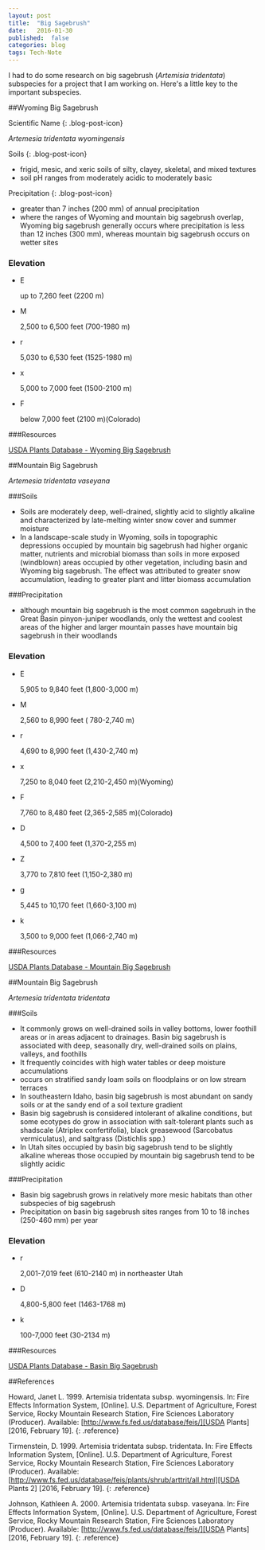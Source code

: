 ```yaml
---
layout: post
title:  "Big Sagebrush"
date:   2016-01-30
published:  false
categories: blog 
tags: Tech-Note
---
```


I had to do some research on big sagebrush (*Artemisia tridentata*) subspecies for a project that I am working on.  Here's a little key to the important subspecies. 

##Wyoming Big Sagebrush

Scientific Name 
{: .blog-post-icon} 

*Artemesia tridentata wyomingensis*

Soils 
{: .blog-post-icon}

* frigid, mesic, and xeric soils of silty, clayey, skeletal, and mixed textures
* soil pH ranges from moderately acidic to moderately basic

Precipitation
{: .blog-post-icon}

* greater than 7 inches (200 mm) of annual precipitation
* where the ranges of Wyoming and mountain big sagebrush overlap, Wyoming big sagebrush generally occurs where precipitation is less than 12 inches (300 mm), whereas mountain big sagebrush occurs on wetter sites

<div class="sagebrush-states">

  <h3>Elevation</h3>

  <ul class="elevation-list">
  <li><p><span class="stateface">E</span></p>
  <p>up to 7,260 feet (2200 m)</p></li>

  <li><p><span class="stateface">M </span></p> <!-- Idaho-->
  <p>2,500 to 6,500 feet (700-1980 m)</p></li>

  <li><p><span class="stateface">r </span></p> <!-- Utah-->
  <p>5,030 to 6,530 feet (1525-1980 m)</p></li>

  <li><p><span class="stateface">x </span></p> <!-- Wyoming--> 
  <p>5,000 to 7,000 feet (1500-2100 m)</p></li>

  <li><p><span class="stateface">F </span></p> <!-- Colorado-->
  <p>below 7,000 feet (2100 m)(Colorado)</p></li>
  </ul>
</div>

###Resources

[USDA Plants Database - Wyoming Big Sagebrush][Wyoming USDA]




##Mountain Big Sagebrush

*Artemesia tridentata vaseyana*

###Soils
* Soils are moderately deep, well-drained, slightly acid to slightly alkaline and characterized by late-melting winter snow cover and summer moisture
* In a landscape-scale study in Wyoming, soils in topographic depressions occupied by mountain big sagebrush had higher organic matter, nutrients and microbial biomass than soils in more exposed (windblown) areas occupied by other vegetation, including basin and Wyoming big sagebrush. The effect was attributed to greater snow accumulation, leading to greater plant and litter biomass accumulation

###Precipitation

* although mountain big sagebrush is the most common sagebrush in the Great Basin pinyon-juniper woodlands, only the wettest and coolest areas of the higher and larger mountain passes have mountain big sagebrush in their woodlands

<div class="sagebrush-states">

  <h3>Elevation</h3>

  <ul class="elevation-list">
  <li><p><span class="stateface">E</span></p><!-- Californai -->
  <p>5,905 to 9,840 feet (1,800-3,000 m)</p></li>

  <li><p><span class="stateface">M </span></p> <!-- Idaho-->
  <p>2,560 to 8,990 feet ( 780-2,740 m)</p></li>

  <li><p><span class="stateface">r </span></p> <!-- Utah-->
  <p>4,690 to 8,990 feet (1,430-2,740 m)</p></li>

  <li><p><span class="stateface">x </span></p> <!-- Wyoming--> 
  <p>7,250 to 8,040 feet (2,210-2,450 m)(Wyoming)</p></li>

  <li><p><span class="stateface">F </span></p> <!-- Colorado-->
  <p>7,760 to 8,480 feet (2,365-2,585 m)(Colorado)</p></li>

  <li><p><span class="stateface">D </span></p> <!-- Arizona-->
  <p>4,500 to 7,400 feet (1,370-2,255 m)</p></li>

  <li><p><span class="stateface">Z </span></p> <!-- Montana--> 
  <p>3,770 to 7,810 feet (1,150-2,380 m)</p></li>

  <li><p><span class="stateface">g </span></p> <!-- Nevada--> 
  <p>5,445 to 10,170 feet (1,660-3,100 m)</p></li>

   <li><p><span class="stateface">k </span></p> <!-- Oregon--> 
  <p>3,500 to 9,000 feet (1,066-2,740 m)</p></li>


  </ul>
</div>

###Resources 

[USDA Plants Database - Mountain Big Sagebrush][Mountain USDA]


##Mountain Big Sagebrush

*Artemesia tridentata tridentata*

###Soils
* It commonly grows on well-drained soils in valley bottoms, lower foothill areas or in areas adjacent to drainages. Basin big sagebrush is associated with deep, seasonally dry, well-drained soils on plains, valleys, and foothills
* It frequently coincides with high water tables or deep moisture accumulations
* occurs on stratified sandy loam soils on floodplains or on low stream terraces
* In southeastern Idaho, basin big sagebrush is most abundant on sandy soils or at the sandy end of a soil texture gradient
* Basin big sagebrush is considered intolerant of alkaline conditions, but some ecotypes do grow in association with salt-tolerant plants such as shadscale (Atriplex confertifolia), black greasewood (Sarcobatus vermiculatus), and saltgrass (Distichlis spp.)
* In Utah sites occupied by basin big sagebrush tend to be slightly alkaline whereas those occupied by mountain big sagebrush tend to be slightly acidic 


###Precipitation

* Basin big sagebrush grows in relatively more mesic habitats than other subspecies of big sagebrush
* Precipitation on basin big sagebrush sites ranges from 10 to 18 inches (250-460 mm) per year

<div class="sagebrush-states">

  <h3>Elevation</h3>

  <ul class="elevation-list">

  <li><p><span class="stateface">r </span></p> <!-- Utah-->
  <p>2,001-7,019 feet (610-2140 m) in northeaster Utah</p></li>

  <li><p><span class="stateface">D </span></p> <!-- Arizona-->
  <p>4,800-5,800 feet (1463-1768 m)</p></li>

   <li><p><span class="stateface">k </span></p> <!-- Oregon--> 
  <p>100-7,000 feet (30-2134 m)</p></li>


  </ul>
</div>

###Resources 

[USDA Plants Database - Basin Big Sagebrush][Basin USDA]

##References

Howard, Janet L. 1999. Artemisia tridentata subsp. wyomingensis. In: Fire Effects Information System, [Online]. U.S. Department of Agriculture, Forest Service, Rocky Mountain Research Station, Fire Sciences Laboratory (Producer). Available: [http://www.fs.fed.us/database/feis/][USDA Plants] [2016, February 19].
{: .reference}

Tirmenstein, D. 1999. Artemisia tridentata subsp. tridentata. In: Fire Effects Information System, [Online]. U.S. Department of Agriculture, Forest Service, Rocky Mountain Research Station, Fire Sciences Laboratory (Producer). Available: [http://www.fs.fed.us/database/feis/plants/shrub/arttrit/all.html][USDA Plants 2] [2016, February 19]. 
{: .reference}

Johnson, Kathleen A. 2000. Artemisia tridentata subsp. vaseyana. In: Fire Effects Information System, [Online]. U.S. Department of Agriculture, Forest Service, Rocky Mountain Research Station, Fire Sciences Laboratory (Producer). Available: [http://www.fs.fed.us/database/feis/][USDA Plants] [2016, February 19]. 
{: .reference}


[Wyoming USDA]:   http://www.fs.fed.us/database/feis/plants/shrub/arttriw/all.html
[Mountain USDA]:  http://www.fs.fed.us/database/feis/plants/shrub/arttriv/all.html
[Basin USDA]:    http://www.fs.fed.us/database/feis/plants/shrub/arttrit/all.html 

[USDA Plants]:  http://www.fs.fed.us/database/feis/
[USDA Plants 2]: http://www.fs.fed.us/database/feis/plants/shrub/arttrit/all.html



